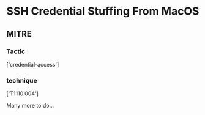 # SSH Credential Stuffing From MacOS

## MITRE

### Tactic
['credential-access']

### technique
['T1110.004']

Many more to do...
